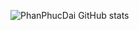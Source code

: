 ![PhanPhucDai GitHub stats](https://github-readme-stats.vercel.app/api?username=PhanPhucDai&show_icons=true&theme=transparent)
